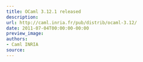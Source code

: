 ```yaml
---
title: OCaml 3.12.1 released
description:
url: http://caml.inria.fr/pub/distrib/ocaml-3.12/
date: 2011-07-04T00:00:00-00:00
preview_image:
authors:
- Caml INRIA
source:
---
```



